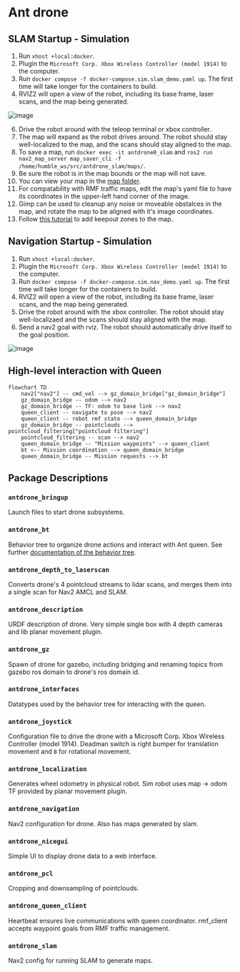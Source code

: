 # Ant drone

## SLAM Startup - Simulation

1. Run `xhost +local:docker`.
2. Plugin the `Microsoft Corp. Xbox Wireless Controller (model 1914)` to the computer. 
3. Run `docker compose -f docker-compose.sim.slam_demo.yaml up`. The first time will take longer for the containers to build.
4. RVIZ2 will open a view of the robot, including its base frame, laser scans, and the map being generated.

![image](https://github.com/user-attachments/assets/46f9765e-67b2-4c94-81f8-cf27c6a01253)

6. Drive the robot around with the teleop terminal or xbox controller.
7. The map will expand as the robot drives around. The robot should stay well-localized to the map, and the scans should stay aligned to the map.
8. To save a map, run `docker exec -it antdrone0_slam` and `ros2 run nav2_map_server map_saver_cli -f /home/humble_ws/src/antdrone_slam/maps/`.
9. Be sure the robot is in the map bounds or the map will not save.
10. You can view your map in the [map folder](/antdrone_slam/maps/).
11. For compatability with RMF traffic maps, edit the map's yaml file to have its coordinates in the upper-left hand corner of the image.
12. Gimp can be used to cleanup any noise or moveable obstalces in the map, and rotate the map to be aligned with it's image coordinates.
13. Follow [this tutorial](https://docs.nav2.org/tutorials/docs/navigation2_with_keepout_filter.html) to add keepout zones to the map.

## Navigation Startup - Simulation

1. Run `xhost +local:docker`.
2. Plugin the `Microsoft Corp. Xbox Wireless Controller (model 1914)` to the computer. 
3. Run `docker compose -f docker-compose.sim.nav_demo.yaml up`. The first time will take longer for the containers to build.
4. RVIZ2 will open a view of the robot, including its base frame, laser scans, and the map being generated.
5. Drive the robot around with the xbox controller. The robot should stay well-localizaed and the scans should stay aligned with the map.
6. Send a nav2 goal with rviz. The robot should automatically drive itself to the goal position.

![image](https://github.com/user-attachments/assets/0fc7edd3-e9e9-4f7a-86c6-1e48aa4bf5e2)


## High-level interaction with Queen

```mermaid
flowchart TD
    nav2["nav2"] -- cmd_vel --> gz_domain_bridge["gz_domain_bridge"]
    gz_domain_bridge -- odom --> nav2
    gz_domain_bridge -- TF: odom to base link --> nav2
    queen_client -- navigate to pose --> nav2
    queen_client -- robot rmf state --> queen_domain_bridge
    gz_domain_bridge -- pointclouds --> pointcloud_filtering["pointcloud filtering"]
    pointcloud_filtering -- scan --> nav2
    queen_domain_bridge -- "Mission waypoints" --> queen_client
    bt <-- Mission coordination --> queen_domain_bridge
    queen_domain_bridge -- Mission requests --> bt
```



## Package Descriptions

### `antdrone_bringup`
Launch files to start drone subsystems.

### `antdrone_bt`
Behavior tree to organize drone actions and interact with Ant queen.
See further [documentation of the behavior tree](docs/bt.md).

### `antdrone_depth_to_laserscan`
Converts drone's 4 pointcloud streams to lidar scans, and merges them into a single scan for Nav2 AMCL and SLAM.

### `antdrone_description`
URDF description of drone. Very simple single box with 4 depth cameras and lib planar movement plugin.

### `antdrone_gz`
Spawn of drone for gazebo, including bridging and renaming topics from gazebo ros domain to drone's ros domain id.

### `antdrone_interfaces`
Datatypes used by the behavior tree for interacting with the queen.

### `antdrone_joystick`
Configuration file to drive the drone with a Microsoft Corp. Xbox Wireless Controller (model 1914).
Deadman switch is right bumper for translation movement and `B` for rotational movement.

### `antdrone_localization`
Generates wheel odometry in physical robot. Sim robot uses map -> odom TF provided by planar movement plugin.

### `antdrone_navigation`
Nav2 configuration for drone. Also has maps generated by slam.

### `antdrone_nicegui`
Simple UI to display drone data to a web interface.

### `antdrone_pcl`
Cropping and downsampling of pointclouds.

### `antdrone_queen_client`
Heartbeat ensures live communications with queen coordinator.
rmf_client accepts waypoint goals from RMF traffic management.

### `antdrone_slam`
Nav2 config for running SLAM to generate maps.



